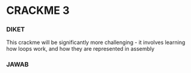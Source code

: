 # CRACKME 3
### DIKET
This crackme will be significantly more challenging - it involves learning how loops work, and how they are represented in assembly

### JAWAB
